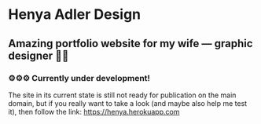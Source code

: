 # Henya Adler Design

## Amazing portfolio website for my wife — graphic designer 👩‍💻
### ⚙⚙⚙ Currently under development!

The site in its current state is still not ready for publication on the main domain, but if you really want to take a look (and maybe also help me test it), then follow the link:
https://henya.herokuapp.com